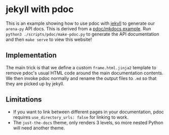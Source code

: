 # jekyll with pdoc

This is an example showing how to use pdoc with [jekyll](https://jekyllrb.com) to generate our `arena-py` API docs.
This is derived from a [pdoc/mkdocs example](https://github.com/mitmproxy/pdoc/tree/main/examples/mkdocs).
Run `python3 ./scripts/pdoc/make-pdoc.py` to generate the API documentation and then `make serve` to view this website!

## Implementation

The main trick is that we define a custom `frame.html.jinja2` template to
remove pdoc's usual HTML code around the main documentation contents.
We then invoke pdoc normally and rename the output files to `.md` so that they are picked up by jekyll.

## Limitations

 - If you want to link between different pages in your documentation,
   pdoc requires `use_directory_urls: false` for linking to work.
 - The `just-the-docs` theme, only renders 3 levels, so more nested Python will need another theme.
